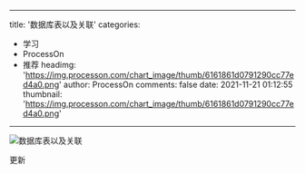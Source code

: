 
---
title: '数据库表以及关联'
categories: 
 - 学习
 - ProcessOn
 - 推荐
headimg: 'https://img.processon.com/chart_image/thumb/6161861d0791290cc77ed4a0.png'
author: ProcessOn
comments: false
date: 2021-11-21 01:12:55
thumbnail: 'https://img.processon.com/chart_image/thumb/6161861d0791290cc77ed4a0.png'
---

<div>   
<img class="thumb" alt="数据库表以及关联" src="https://img.processon.com/chart_image/thumb/6161861d0791290cc77ed4a0.png" referrerpolicy="no-referrer">
<p>更新</p>  
</div>
            